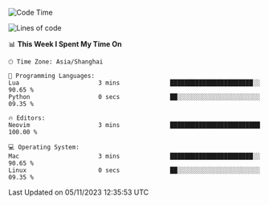 <!--START_SECTION:waka-->
![Code Time](http://img.shields.io/badge/Code%20Time-1%2C642%20hrs%2041%20mins-blue)

![Lines of code](https://img.shields.io/badge/From%20Hello%20World%20I%27ve%20Written-288.2%20thousand%20lines%20of%20code-blue)

📊 **This Week I Spent My Time On** 

```text
🕑︎ Time Zone: Asia/Shanghai

💬 Programming Languages: 
Lua                      3 mins              ███████████████████████░░   90.65 % 
Python                   0 secs              ██░░░░░░░░░░░░░░░░░░░░░░░   09.35 % 

🔥 Editors: 
Neovim                   3 mins              █████████████████████████   100.00 % 

💻 Operating System: 
Mac                      3 mins              ███████████████████████░░   90.65 % 
Linux                    0 secs              ██░░░░░░░░░░░░░░░░░░░░░░░   09.35 % 
```


 Last Updated on 05/11/2023 12:35:53 UTC
<!--END_SECTION:waka-->
